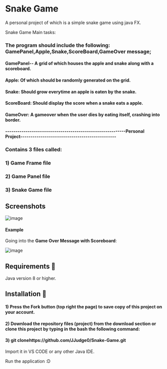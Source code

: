 # Snake Game
A personal project of which is a  simple snake game using java FX. 

Snake Game Main tasks: 

### The program should include the following: GamePanel,Apple,Snake,ScoreBoard,GameOver message;
#### GamePanel-- A grid of which houses the apple and snake along with a scoreboard.
#### Apple: Of which should be randomly generated on the grid.
#### Snake: Should grow everytime an apple is eaten by the snake. 
#### ScoreBoard: Should display the score when a snake eats a apple.
#### GameOver: A gameover when the user dies by eating itself, crashing into border.

#### -----------------------------------------------------------Personal Project-----------------------------------------------

### Contains 3 files called:
### 1) Game Frame file
### 2) Game Panel file
### 3) Snake Game file


## Screenshots

![image](https://user-images.githubusercontent.com/73240114/147375838-79dee557-631a-433a-8920-306de5bfd43f.png)

#### Example

Going into the **Game Over Message with Scoreboard**: 

![image](https://user-images.githubusercontent.com/73240114/147375804-75f76e22-8286-4a4a-a568-8ca11ca42afe.png)


## Requirements 🔧
Java version 8 or higher.

## Installation 🔌
#### 1) Press the Fork button (top right the page) to save copy of this project on your account.

#### 2) Download the repository files (project) from the download section or clone this project by typing in the bash the following command:

#### 3) git clonehttps://github.com/JJudge0/Snake-Game.git
Import it in VS CODE or any other Java IDE.

Run the application :D
